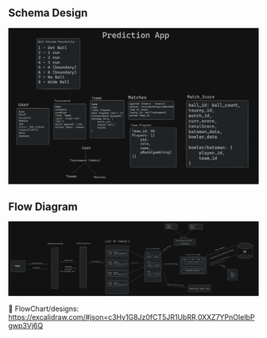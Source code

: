 ## Schema Design
![Schema-Design](./assets/Schema-Chart.png)

## Flow Diagram
![Flow-Diagram](./assets/Flow-Diagram.png)

🔗 FlowChart/designs: https://excalidraw.com/#json=c3Hy1G8Jz0fCT5JR1UbRR,0XXZ7YPnOIelbPgwp3Vj6Q
